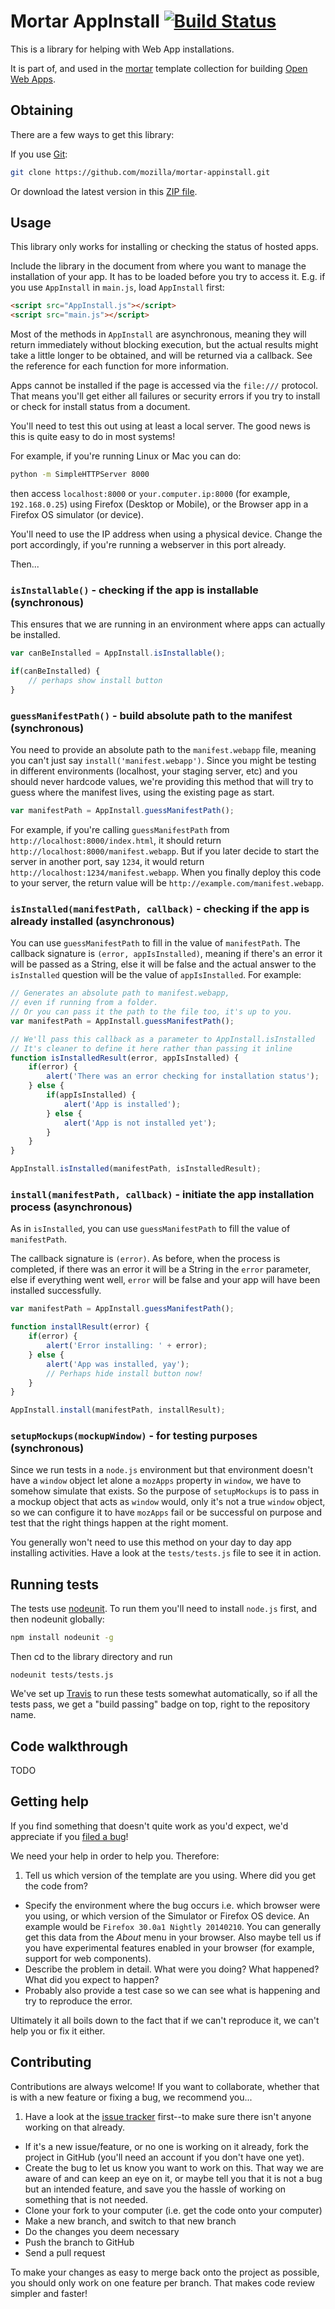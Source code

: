 # Mortar AppInstall [![Build Status](https://travis-ci.org/mozilla/mortar-appinstall.svg?branch=master)](https://travis-ci.org/mozilla/mortar-appinstall)

This is a library for helping with Web App installations.

It is part of, and used in the [mortar](https://github.com/mozilla/mortar/) template collection for building [Open Web Apps](https://developer.mozilla.org/en-US/Apps).

## Obtaining

There are a few ways to get this library:

If you use [Git](http://www.git-scm.com/):

````bash
git clone https://github.com/mozilla/mortar-appinstall.git
````

Or download the latest version in this [ZIP file](https://github.com/mozilla/mortar-appinstall/archive/master.zip).


## Usage

This library only works for installing or checking the status of hosted apps.

Include the library in the document from where you want to manage the installation of your app. It has to be loaded before you try to access it. E.g. if you use `AppInstall` in `main.js`, load `AppInstall` first:

````html
<script src="AppInstall.js"></script>
<script src="main.js"></script>
````

Most of the methods in `AppInstall` are asynchronous, meaning they will return immediately without blocking execution, but the actual results might take a little longer to be obtained, and will be returned via a callback. See the reference for each function for more information.

Apps cannot be installed if the page is accessed via the `file:///` protocol. That means you'll get either all failures or security errors if you try to install or check for install status from a document.

You'll need to test this out using at least a local server. The good news is this is quite easy to do in most systems!

For example, if you're running Linux or Mac you can do:

````bash
python -m SimpleHTTPServer 8000
````

then access `localhost:8000` or `your.computer.ip:8000` (for example, `192.168.0.25`) using Firefox (Desktop or Mobile), or the Browser app in a Firefox OS simulator (or device).

You'll need to use the IP address when using a physical device. Change the port accordingly, if you're running a webserver in this port already.

Then...

### `isInstallable()` - checking if the app is installable (synchronous)

This ensures that we are running in an environment where apps can actually be installed.

````javascript
var canBeInstalled = AppInstall.isInstallable();

if(canBeInstalled) {
	// perhaps show install button
}
````

### `guessManifestPath()` - build absolute path to the manifest (synchronous)

You need to provide an absolute path to the `manifest.webapp` file, meaning you can't just say `install('manifest.webapp')`. Since you might be testing in different environments (localhost, your staging server, etc) and you should never hardcode values, we're providing this method that will try to guess where the manifest lives, using the existing page as start.

````javascript
var manifestPath = AppInstall.guessManifestPath();
````

For example, if you're calling `guessManifestPath` from `http://localhost:8000/index.html`, it should return `http://localhost:8000/manifest.webapp`. But if you later decide to start the server in another port, say `1234`, it would return `http://localhost:1234/manifest.webapp`. When you finally deploy this code to your server, the return value will be `http://example.com/manifest.webapp`.

### `isInstalled(manifestPath, callback)` - checking if the app is already installed (asynchronous)

You can use `guessManifestPath` to fill in the value of `manifestPath`. The callback signature is `(error, appIsInstalled)`, meaning if there's an error it will be passed as a String, else it will be false and the actual answer to the `isInstalled` question will be the value of `appIsInstalled`. For example:

````javascript
// Generates an absolute path to manifest.webapp,
// even if running from a folder.
// Or you can pass it the path to the file too, it's up to you.
var manifestPath = AppInstall.guessManifestPath(); 

// We'll pass this callback as a parameter to AppInstall.isInstalled
// It's cleaner to define it here rather than passing it inline
function isInstalledResult(error, appIsInstalled) {
	if(error) {
		alert('There was an error checking for installation status');
	} else {
		if(appIsInstalled) {
			alert('App is installed');
		} else {
			alert('App is not installed yet');
		}
	}
}

AppInstall.isInstalled(manifestPath, isInstalledResult);
````

### `install(manifestPath, callback)` - initiate the app installation process (asynchronous)

As in `isInstalled`, you can use `guessManifestPath` to fill the value of `manifestPath`.

The callback signature is `(error)`. As before, when the process is completed, if there was an error it will be a String in the `error` parameter, else if everything went well, `error` will be false and your app will have been installed successfully.

````javascript
var manifestPath = AppInstall.guessManifestPath();

function installResult(error) {
	if(error) {
		alert('Error installing: ' + error);
	} else {
		alert('App was installed, yay');
		// Perhaps hide install button now!
	}
}

AppInstall.install(manifestPath, installResult);

````

### `setupMockups(mockupWindow)` - for testing purposes (synchronous)

Since we run tests in a `node.js` environment but that environment doesn't have a `window` object let alone a `mozApps` property in `window`, we have to somehow simulate that exists. So the purpose of `setupMockups` is to pass in a mockup object that acts as `window` would, only it's not a true `window` object, so we can configure it to have `mozApps` fail or be successful on purpose and test that the right things happen at the right moment.

You generally won't need to use this method on your day to day app installing activities. Have a look at the `tests/tests.js` file to see it in action.


## Running tests

The tests use [nodeunit](https://github.com/caolan/nodeunit). To run them you'll need to install `node.js` first, and then nodeunit globally:

````bash
npm install nodeunit -g
````

Then cd to the library directory and run

````
nodeunit tests/tests.js
````

We've set up [Travis](https://travis-ci.org/mozilla/mortar-appinstall) to run these tests somewhat automatically, so if all the tests pass, we get a "build passing" badge on top, right to the repository name.

## Code walkthrough

TODO

## Getting help

If you find something that doesn't quite work as you'd expect, we'd appreciate if you [filed a bug](https://github.com/mozilla/mortar-appinstall/issues)!

We need your help in order to help you. Therefore:

1. Tell us which version of the template are you using. Where did you get the code from?
* Specify the environment where the bug occurs i.e. which browser were you using, or which version of the Simulator or Firefox OS device. An example would be `Firefox 30.0a1 Nightly 20140210`. You can generally get this data from the *About* menu in your browser. Also maybe tell us if you have experimental features enabled in your browser (for example, support for web components).
* Describe the problem in detail. What were you doing? What happened? What did you expect to happen?
* Probably also provide a test case so we can see what is happening and try to reproduce the error.

Ultimately it all boils down to the fact that if we can't reproduce it, we can't help you or fix it either.

## Contributing

Contributions are always welcome! If you want to collaborate, whether that is with a new feature or fixing a bug, we recommend you...

1. Have a look at the [issue tracker](https://github.com/mozilla/mortar-appinstall/issues) first--to make sure there isn't anyone working on that already.
* If it's a new issue/feature, or no one is working on it already, fork the project in GitHub (you'll need an account if you don't have one yet).
* Create the bug to let us know you want to work on this. That way we are aware of and can keep an eye on it, or maybe tell you that it is not a bug but an intended feature, and save you the hassle of working on something that is not needed.
* Clone your fork to your computer (i.e. get the code onto your computer)
* Make a new branch, and switch to that new branch
* Do the changes you deem necessary
* Push the branch to GitHub
* Send a pull request

To make your changes as easy to merge back onto the project as possible, you should only work on one feature per branch. That makes code review simpler and faster!

